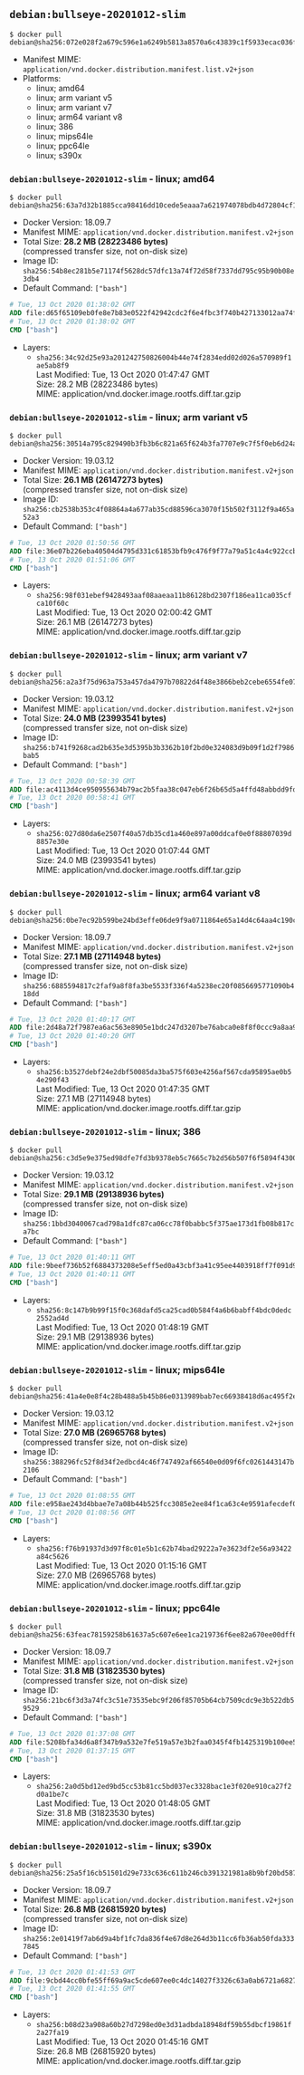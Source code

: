 ## `debian:bullseye-20201012-slim`

```console
$ docker pull debian@sha256:072e028f2a679c596e1a6249b5813a8570a6c43839c1f5933ecac036f9774bad
```

-	Manifest MIME: `application/vnd.docker.distribution.manifest.list.v2+json`
-	Platforms:
	-	linux; amd64
	-	linux; arm variant v5
	-	linux; arm variant v7
	-	linux; arm64 variant v8
	-	linux; 386
	-	linux; mips64le
	-	linux; ppc64le
	-	linux; s390x

### `debian:bullseye-20201012-slim` - linux; amd64

```console
$ docker pull debian@sha256:63a7d32b1885cca98416dd10cede5eaaa7a621974078bdb4d72804cf11215602
```

-	Docker Version: 18.09.7
-	Manifest MIME: `application/vnd.docker.distribution.manifest.v2+json`
-	Total Size: **28.2 MB (28223486 bytes)**  
	(compressed transfer size, not on-disk size)
-	Image ID: `sha256:54b8ec281b5e71174f5628dc57dfc13a74f72d58f7337dd795c95b90b08e3db4`
-	Default Command: `["bash"]`

```dockerfile
# Tue, 13 Oct 2020 01:38:02 GMT
ADD file:d65f65109eb0fe8e7b83e0522f42942cdc2f6e4fbc3f740b427133012aa74f26 in / 
# Tue, 13 Oct 2020 01:38:02 GMT
CMD ["bash"]
```

-	Layers:
	-	`sha256:34c92d25e93a201242750826004b44e74f2834edd02d026a570989f1ae5ab8f9`  
		Last Modified: Tue, 13 Oct 2020 01:47:47 GMT  
		Size: 28.2 MB (28223486 bytes)  
		MIME: application/vnd.docker.image.rootfs.diff.tar.gzip

### `debian:bullseye-20201012-slim` - linux; arm variant v5

```console
$ docker pull debian@sha256:30514a795c829490b3fb3b6c821a65f624b3fa7707e9c7f5f0eb6d24acc7fc0d
```

-	Docker Version: 19.03.12
-	Manifest MIME: `application/vnd.docker.distribution.manifest.v2+json`
-	Total Size: **26.1 MB (26147273 bytes)**  
	(compressed transfer size, not on-disk size)
-	Image ID: `sha256:cb2538b353c4f08864a4a677ab35cd88596ca3070f15b502f3112f9a465a52a3`
-	Default Command: `["bash"]`

```dockerfile
# Tue, 13 Oct 2020 01:50:56 GMT
ADD file:36e07b226eba40504d4795d331c61853bfb9c476f9f77a79a51c4a4c922ccbfe in / 
# Tue, 13 Oct 2020 01:51:06 GMT
CMD ["bash"]
```

-	Layers:
	-	`sha256:98f031ebef9428493aaf08aaeaa11b86128bd2307f186ea11ca035cfca10f60c`  
		Last Modified: Tue, 13 Oct 2020 02:00:42 GMT  
		Size: 26.1 MB (26147273 bytes)  
		MIME: application/vnd.docker.image.rootfs.diff.tar.gzip

### `debian:bullseye-20201012-slim` - linux; arm variant v7

```console
$ docker pull debian@sha256:a2a3f75d963a753a457da4797b70822d4f48e3866beb2cebe6554fe078d9e8c6
```

-	Docker Version: 19.03.12
-	Manifest MIME: `application/vnd.docker.distribution.manifest.v2+json`
-	Total Size: **24.0 MB (23993541 bytes)**  
	(compressed transfer size, not on-disk size)
-	Image ID: `sha256:b741f9268cad2b635e3d5395b3b3362b10f2bd0e324083d9b09f1d2f7986bab5`
-	Default Command: `["bash"]`

```dockerfile
# Tue, 13 Oct 2020 00:58:39 GMT
ADD file:ac4113d4ce950955634b79ac2b5faa38c047eb6f26b65d5a4ffd48abbdd9fdb8 in / 
# Tue, 13 Oct 2020 00:58:41 GMT
CMD ["bash"]
```

-	Layers:
	-	`sha256:027d80da6e2507f40a57db35cd1a460e897a00ddcaf0e0f88807039d8857e30e`  
		Last Modified: Tue, 13 Oct 2020 01:07:44 GMT  
		Size: 24.0 MB (23993541 bytes)  
		MIME: application/vnd.docker.image.rootfs.diff.tar.gzip

### `debian:bullseye-20201012-slim` - linux; arm64 variant v8

```console
$ docker pull debian@sha256:0be7ec92b599be24bd3effe06de9f9a0711864e65a14d4c64aa4c190c768cf75
```

-	Docker Version: 18.09.7
-	Manifest MIME: `application/vnd.docker.distribution.manifest.v2+json`
-	Total Size: **27.1 MB (27114948 bytes)**  
	(compressed transfer size, not on-disk size)
-	Image ID: `sha256:6885594817c2faf9a8f8fa3be5533f336f4a5238ec20f0856695771090b418dd`
-	Default Command: `["bash"]`

```dockerfile
# Tue, 13 Oct 2020 01:40:17 GMT
ADD file:2d48a72f7987ea6ac563e8905e1bdc247d3207be76abca0e8f8f0ccc9a8aa99c in / 
# Tue, 13 Oct 2020 01:40:20 GMT
CMD ["bash"]
```

-	Layers:
	-	`sha256:b3527debf24e2dbf50085da3ba575f603e4256af567cda95895ae0b54e290f43`  
		Last Modified: Tue, 13 Oct 2020 01:47:35 GMT  
		Size: 27.1 MB (27114948 bytes)  
		MIME: application/vnd.docker.image.rootfs.diff.tar.gzip

### `debian:bullseye-20201012-slim` - linux; 386

```console
$ docker pull debian@sha256:c3d5e9e375ed98dfe7fd3b9378eb5c7665c7b2d56b507f6f5894f4300a3a80f5
```

-	Docker Version: 19.03.12
-	Manifest MIME: `application/vnd.docker.distribution.manifest.v2+json`
-	Total Size: **29.1 MB (29138936 bytes)**  
	(compressed transfer size, not on-disk size)
-	Image ID: `sha256:1bbd3040067cad798a1dfc87ca06cc78f0babbc5f375ae173d1fb08b817ca7bc`
-	Default Command: `["bash"]`

```dockerfile
# Tue, 13 Oct 2020 01:40:11 GMT
ADD file:9beef736b52f6884373208e5eff5ed0a43cbf3a41c95ee4403918ff7f091d952 in / 
# Tue, 13 Oct 2020 01:40:11 GMT
CMD ["bash"]
```

-	Layers:
	-	`sha256:8c147b9b99f15f0c368dafd5ca25cad0b584f4a6b6babff4bdc0dedc2552ad4d`  
		Last Modified: Tue, 13 Oct 2020 01:48:19 GMT  
		Size: 29.1 MB (29138936 bytes)  
		MIME: application/vnd.docker.image.rootfs.diff.tar.gzip

### `debian:bullseye-20201012-slim` - linux; mips64le

```console
$ docker pull debian@sha256:41a4e0e8f4c28b488a5b45b86e0313989bab7ec66938418d6ac495f2e61de4a8
```

-	Docker Version: 19.03.12
-	Manifest MIME: `application/vnd.docker.distribution.manifest.v2+json`
-	Total Size: **27.0 MB (26965768 bytes)**  
	(compressed transfer size, not on-disk size)
-	Image ID: `sha256:388296fc52f8d34f2edbcd4c46f747492af66540e0d09f6fc0261443147b2106`
-	Default Command: `["bash"]`

```dockerfile
# Tue, 13 Oct 2020 01:08:55 GMT
ADD file:e958ae243d4bbae7e7a08b44b525fcc3085e2ee84f1ca63c4e9591afecdef040 in / 
# Tue, 13 Oct 2020 01:08:56 GMT
CMD ["bash"]
```

-	Layers:
	-	`sha256:f76b91937d3d97f8c01e5b1c62b74bad29222a7e3623df2e56a93422a84c5626`  
		Last Modified: Tue, 13 Oct 2020 01:15:16 GMT  
		Size: 27.0 MB (26965768 bytes)  
		MIME: application/vnd.docker.image.rootfs.diff.tar.gzip

### `debian:bullseye-20201012-slim` - linux; ppc64le

```console
$ docker pull debian@sha256:63feac78159258b61637a5c607e6ee1ca219736f6ee82a670ee00dff65b11449
```

-	Docker Version: 18.09.7
-	Manifest MIME: `application/vnd.docker.distribution.manifest.v2+json`
-	Total Size: **31.8 MB (31823530 bytes)**  
	(compressed transfer size, not on-disk size)
-	Image ID: `sha256:21bc6f3d3a74fc3c51e73535ebc9f206f85705b64cb7509cdc9e3b522db59529`
-	Default Command: `["bash"]`

```dockerfile
# Tue, 13 Oct 2020 01:37:08 GMT
ADD file:5208bfa34d6a8f347b9a532e7fe519a57e3b2faa0345f4fb1425319b100ee528 in / 
# Tue, 13 Oct 2020 01:37:15 GMT
CMD ["bash"]
```

-	Layers:
	-	`sha256:2a0d5bd12ed9bd5cc53b81cc5bd037ec3328bac1e3f020e910ca27f2d0a1be7c`  
		Last Modified: Tue, 13 Oct 2020 01:48:05 GMT  
		Size: 31.8 MB (31823530 bytes)  
		MIME: application/vnd.docker.image.rootfs.diff.tar.gzip

### `debian:bullseye-20201012-slim` - linux; s390x

```console
$ docker pull debian@sha256:25a5f16cb51501d29e733c636c611b246cb391321981a8b9bf20bd5879a37edc
```

-	Docker Version: 18.09.7
-	Manifest MIME: `application/vnd.docker.distribution.manifest.v2+json`
-	Total Size: **26.8 MB (26815920 bytes)**  
	(compressed transfer size, not on-disk size)
-	Image ID: `sha256:2e01419f7ab6d9a4bf1fc7da836f4e67d8e264d3b11cc6fb36ab50fda3337845`
-	Default Command: `["bash"]`

```dockerfile
# Tue, 13 Oct 2020 01:41:53 GMT
ADD file:9cbd44cc0bfe55ff69a9ac5cde607ee0c4dc14027f3326c63a0ab6721a68278e in / 
# Tue, 13 Oct 2020 01:41:55 GMT
CMD ["bash"]
```

-	Layers:
	-	`sha256:b08d23a908a60b27d7298ed0e3d31adbda18948df59b55dbcf19861f2a27fa19`  
		Last Modified: Tue, 13 Oct 2020 01:45:16 GMT  
		Size: 26.8 MB (26815920 bytes)  
		MIME: application/vnd.docker.image.rootfs.diff.tar.gzip
